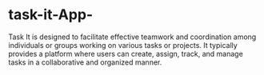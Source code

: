 # task-it-App-
Task It is designed to facilitate effective teamwork and coordination among individuals or groups working on various tasks or projects. It typically provides a platform where users can create, assign, track, and manage tasks in a collaborative and organized manner.
